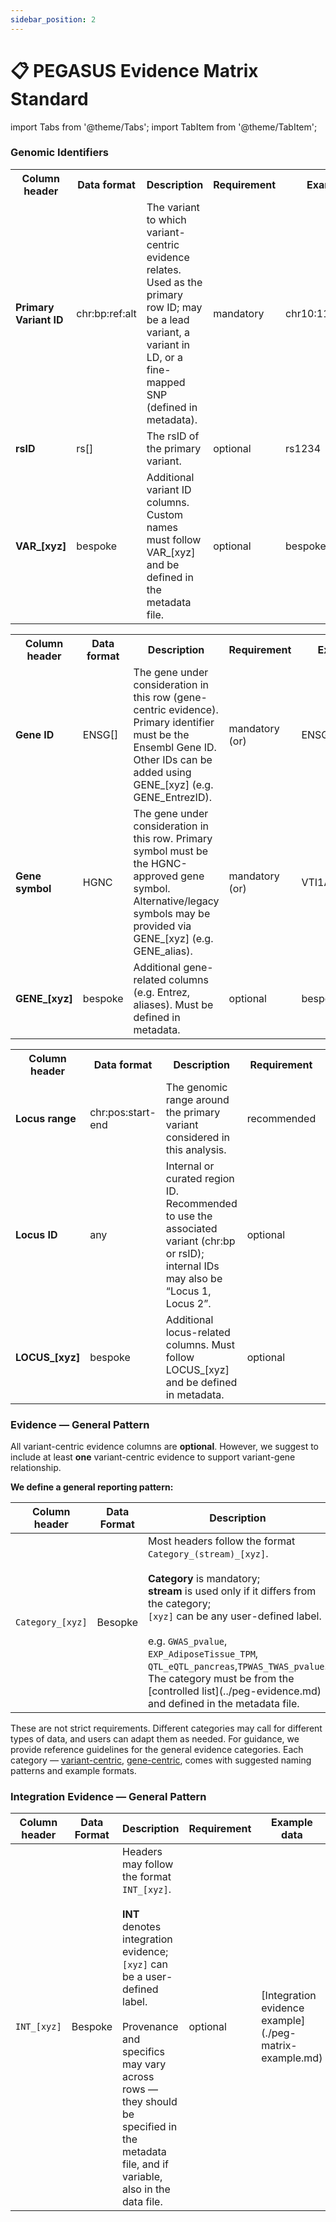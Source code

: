 ```yaml
---
sidebar_position: 2
---
```

# 📋 PEGASUS Evidence Matrix Standard

import Tabs from '@theme/Tabs';
import TabItem from '@theme/TabItem';

### Genomic Identifiers
<Tabs>
  <TabItem value="variant" label="Variant information">
    <table className="peg-schema">
      <tr>
        <th>Column header</th>
        <th>Data format</th>
        <th>Description</th>
        <th>Requirement</th>
        <th>Example data</th>
      </tr>
      <tr>
        <td><b>Primary Variant ID</b></td>
        <td className="fmt">chr:bp:ref:alt</td>
        <td>The variant to which variant-centric evidence relates. Used as the primary row ID; may be a lead variant, a variant in LD, or a fine-mapped SNP (defined in metadata).</td>
        <td className="req req-mand">mandatory</td>
        <td className="ex">chr10:114754071:T:C</td>
      </tr>
      <tr>
        <td><b>rsID</b></td>
        <td className="fmt">rs[]</td>
        <td>The rsID of the primary variant.</td>
        <td className="req req-opt">optional</td>
        <td className="ex">rs1234</td>
      </tr>
      <tr>
        <td><b>VAR_[xyz]</b></td>
        <td className="fmt">bespoke</td>
        <td>Additional variant ID columns. Custom names must follow <span className="fmt">VAR_[xyz]</span> and be defined in the metadata file.</td>
        <td className="req req-opt">optional</td>
        <td className="ex">bespoke</td>
      </tr>
    </table>
  </TabItem>

  <TabItem value="gene" label="Gene information">
    <table className="peg-schema">
      <tr>
        <th>Column header</th>
        <th>Data format</th>
        <th>Description</th>
        <th>Requirement</th>
        <th>Example data</th>
      </tr>
      <tr>
        <td><b>Gene ID</b></td>
        <td className="fmt">ENSG[]</td>
        <td>The gene under consideration in this row (gene-centric evidence). Primary identifier must be the Ensembl Gene ID. Other IDs can be added using <span className="fmt">GENE_[xyz]</span> (e.g. <span className="fmt">GENE_EntrezID</span>).</td>
        <td className="req req-mand">mandatory (or)</td>
        <td className="ex">ENSG00000151532</td>
      </tr>
      <tr>
        <td><b>Gene symbol</b></td>
        <td className="fmt">HGNC</td>
        <td>The gene under consideration in this row. Primary symbol must be the HGNC-approved gene symbol. Alternative/legacy symbols may be provided via <span className="fmt">GENE_[xyz]</span> (e.g. <span className="fmt">GENE_alias</span>).</td>
        <td className="req req-mand">mandatory (or)</td>
        <td className="ex">VTI1A</td>
      </tr>
      <tr>
        <td><b>GENE_[xyz]</b></td>
        <td className="fmt">bespoke</td>
        <td>Additional gene-related columns (e.g. Entrez, aliases). Must be defined in metadata.</td>
        <td className="req req-opt">optional</td>
        <td className="ex">bespoke</td>
      </tr>
     </table>
  </TabItem>
  
  <TabItem value="locus" label="Locus information">
    <table className="peg-schema">
      <tr>
        <th>Column header</th>
        <th>Data format</th>
        <th>Description</th>
        <th>Requirement</th>
        <th>Example data</th>
      </tr>
      <tr>
        <td><b>Locus range</b></td>
        <td className="fmt">chr:pos:start-end</td>
        <td>The genomic range around the primary variant considered in this analysis.</td>
        <td className="req req-rec">recommended</td>
        <td className="ex">chr10:1000-2000</td>
      </tr>
      <tr>
        <td><b>Locus ID</b></td>
        <td className="fmt">any</td>
        <td>Internal or curated region ID. Recommended to use the associated variant (<span className="fmt">chr:bp</span> or <span className="fmt">rsID</span>); internal IDs may also be “Locus 1, Locus 2”.</td>
        <td className="req req-opt">optional</td>
        <td className="ex">chr10:114754071:T:C</td>
      </tr>
      <tr>
        <td><b>LOCUS_[xyz]</b></td>
        <td className="fmt">bespoke</td>
        <td>Additional locus-related columns. Must follow <span className="fmt">LOCUS_[xyz]</span> and be defined in metadata.</td>
        <td className="req req-opt">optional</td>
        <td className="ex">bespoke</td>
      </tr>
    </table>
  </TabItem>
</Tabs>

### Evidence — General Pattern
All variant-centric evidence columns are **optional**. However, we suggest to include at least **one** variant-centric evidence to support variant-gene relationship.

**We define a general reporting pattern:**
<table class="peg-schema">
  <thead>
    <tr>
      <th>Column header</th>
      <th>Data Format</th>
      <th>Description</th>
      <th>Requirement</th>
      <th>Example data</th>
    </tr>
  </thead>
  <tbody>
    <tr>
      <td><code>Category_[xyz]</code></td>
      <td class="fmt">Besopke</td>
      <td>Most headers follow the format <code>Category_(stream)_[xyz]</code>.<br/><br/>
      <strong>Category</strong> is mandatory; <br/><strong>stream</strong> is used only if it differs from the category;<br/>
      <code>[xyz]</code> can be any user-defined label.<br/><br/>
      e.g. <code>GWAS_pvalue</code>,
      <code>EXP_AdiposeTissue_TPM</code>,
      <code>QTL_eQTL_pancreas</code>,<code>TPWAS_TWAS_pvalue</code>. 
      The category must be from the [controlled list](../peg-evidence.md) and defined in the metadata file.</td>
      <td class="req req-opt">optional</td>
      <td>[variant-centric evidence examples](./peg-matrix-example.md#variant-centric-evidence-examples);<br/><br/>[gene-centric evidence examples](./peg-matrix-example.md#gene-centric-evidence-examples)</td>
    </tr>
   </tbody>
</table>

These are not strict requirements. Different categories may call for different types of data, and users can adapt them as needed. For guidance, we provide reference guidelines for the general evidence categories. Each category — [variant-centric](./peg-matrix-example.md#variant-centric-evidence-examples), [gene-centric](./peg-matrix-example.md#gene-centric-evidence-examples), comes with suggested naming patterns and example formats.

### Integration Evidence — General Pattern

<table class="peg-schema">
  <thead>
    <tr>
      <th>Column header</th>
      <th>Data Format</th>
      <th>Description</th>
      <th>Requirement</th>
      <th>Example data</th>
    </tr>
  </thead>
  <tbody>
    <tr>
      <td><code>INT_[xyz]</code></td>
      <td class="fmt">Bespoke</td>
      <td>
        Headers may follow the format <code>INT_[xyz]</code>.<br/><br/>
        <strong>INT</strong> denotes integration evidence; <br/> <code>[xyz]</code> can be a user-defined label.<br/><br/>
        Provenance and specifics may vary across rows — they should be specified in the metadata file, and if variable, also in the data file.
      </td>
      <td class="req req-opt">optional</td>
      <td class="ex">[Integration evidence example](./peg-matrix-example.md)</td>
    </tr>
  </tbody>
</table>

